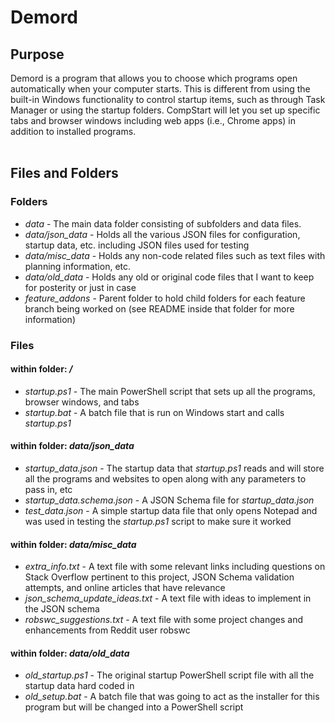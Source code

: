 # Demord

## Purpose

Demord is a program that allows you to choose which programs open automatically when your computer starts. This is different from using the built-in Windows functionality to control startup items, such as through Task Manager or using the startup folders. CompStart will let you set up specific tabs and browser windows including web apps (i.e., Chrome apps) in addition to installed programs.
<br>
<br>

## Files and Folders

### Folders
* *data* - The main data folder consisting of subfolders and data files.
* *data/json_data* - Holds all the various JSON files for configuration, startup data, etc. including JSON files used for testing
* *data/misc_data* - Holds any non-code related files such as text files with planning information, etc.
* *data/old_data* - Holds any old or original code files that I want to keep for posterity or just in case
* *feature_addons* - Parent folder to hold child folders for each feature branch being worked on (see README inside that folder for more information)


### Files
#### within folder: */*
* *startup.ps1* - The main PowerShell script that sets up all the programs, browser windows, and tabs
* *startup.bat* - A batch file that is run on Windows start and calls *startup.ps1*
#### within folder: *data/json_data*
* *startup_data.json* - The startup data that *startup.ps1* reads and will store all the programs and websites to open along with any parameters to pass in, etc
* *startup_data.schema.json* - A JSON Schema file for *startup_data.json*
* *test_data.json* - A simple startup data file that only opens Notepad and was used in testing the *startup.ps1* script to make sure it worked
#### within folder: *data/misc_data*
* *extra_info.txt* - A text file with some relevant links including questions on Stack Overflow pertinent to this project, JSON Schema validation attempts, and online articles that have relevance
* *json_schema_update_ideas.txt* - A text file with ideas to implement in the JSON schema
* *robswc_suggestions.txt* - A text file with some project changes and enhancements from Reddit user robswc
#### within folder: *data/old_data*
* *old_startup.ps1* - The original startup PowerShell script file with all the startup data hard coded in
* *old_setup.bat* - A batch file that was going to act as the installer for this program but will be changed into a PowerShell script
